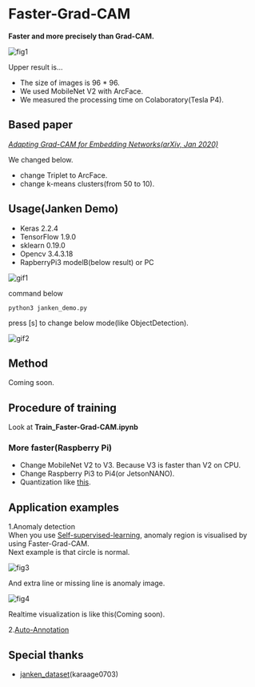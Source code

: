 # Faster-Grad-CAM
**Faster and more precisely than Grad-CAM.**

![fig1](https://github.com/shinmura0/Faster-Grad-CAM/blob/master/images/janken.png "fig1")

Upper result is...
+ The size of images is 96 * 96.  
+ We used MobileNet V2 with ArcFace.  
+ We measured the processing time on Colaboratory(Tesla P4).

## Based paper
*[Adapting Grad-CAM for Embedding Networks(arXiv, Jan 2020)](https://arxiv.org/abs/2001.06538)*  

We changed below.
+ change Triplet to ArcFace.  
+ change k-means clusters(from 50 to 10).


## Usage(Janken Demo)
+ Keras 2.2.4
+ TensorFlow 1.9.0
+ sklearn 0.19.0
+ Opencv 3.4.3.18
+ RapberryPi3 modelB(below result) or PC

![gif1](https://github.com/shinmura0/Faster-Grad-CAM/blob/master/images/heatmap.gif "gif1")

command below

```
python3 janken_demo.py
```

press [s] to change below mode(like ObjectDetection).

![gif2](https://github.com/shinmura0/Faster-Grad-CAM/blob/master/images/like_ObjectDetection.gif "gif2")

## Method
Coming soon.

## Procedure of training
Look at **Train_Faster-Grad-CAM.ipynb**

### More faster(Raspberry Pi)
+ Change MobileNet V2 to V3. Because V3 is faster than V2 on CPU.
+ Change Raspberry Pi3 to Pi4(or JetsonNANO).
+ Quantization like [this](https://github.com/PINTO0309/PINTO_model_zoo/tree/master/15_Faster-Grad-CAM).

## Application examples
1.Anomaly detection  
When you use [Self-supervised-learning](https://medium.com/analytics-vidhya/spotting-defects-deep-metric-learning-solution-for-mvtec-anomaly-detection-dataset-c77691beb1eb), anomaly region is visualised by using Faster-Grad-CAM.  
Next example is that circle is normal.

![fig3](https://github.com/shinmura0/Faster-Grad-CAM/blob/master/images/normal_image.png "normal")  

And extra line or missing line is anomaly image.

![fig4](https://github.com/shinmura0/Faster-Grad-CAM/blob/master/images/anomaly_detection.png "anomaly")  

Realtime visualization is like this(Coming soon).

2.[Auto-Annotation](https://github.com/shinmura0/Auto-Annotation)

## Special thanks
+ [janken_dataset](https://github.com/karaage0703/janken_dataset)(karaage0703)
